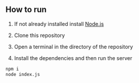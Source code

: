 ## How to run
1. If not already installed install [Node.js](https://nodejs.org/en/download/)
2. Clone this repository
3. Open a terminal in the directory of the repository

4. Install the dependencies and then run the server
```bash
npm i
node index.js
```

